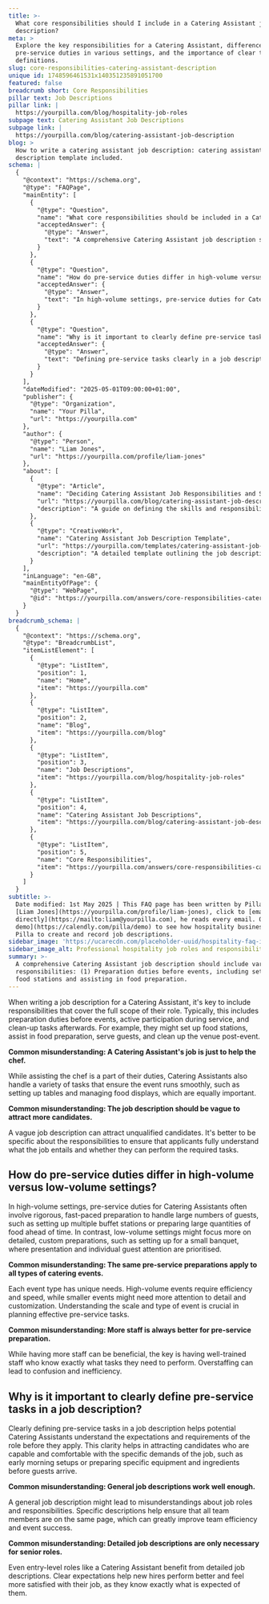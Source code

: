 ```yaml
---
title: >-
  What core responsibilities should I include in a Catering Assistant job
  description?
meta: >
  Explore the key responsibilities for a Catering Assistant, differences in
  pre-service duties in various settings, and the importance of clear task
  definitions.
slug: core-responsibilities-catering-assistant-description
unique id: 1748596461531x140351235891051700
featured: false
breadcrumb short: Core Responsibilities
pillar text: Job Descriptions
pillar link: |
  https://yourpilla.com/blog/hospitality-job-roles
subpage text: Catering Assistant Job Descriptions
subpage link: |
  https://yourpilla.com/blog/catering-assistant-job-description
blog: >
  How to write a catering assistant job description: catering assistant job
  description template included.
schema: |
  {
    "@context": "https://schema.org",
    "@type": "FAQPage",
    "mainEntity": [
      {
        "@type": "Question",
        "name": "What core responsibilities should be included in a Catering Assistant job description?",
        "acceptedAnswer": {
          "@type": "Answer",
          "text": "A comprehensive Catering Assistant job description should include various responsibilities: (1) Preparation duties before events, including setting up food stations and assisting in food preparation. (2) Active participation during service to serve guests. (3) Clean-up tasks after events to ensure the venue returns to order. These roles contribute to the smooth execution of events by handling both foreground and background tasks effectively."
        }
      },
      {
        "@type": "Question",
        "name": "How do pre-service duties differ in high-volume versus low-volume settings?",
        "acceptedAnswer": {
          "@type": "Answer",
          "text": "In high-volume settings, pre-service duties for Catering Assistants involve extensive, quick preparations to manage large guest numbers, such as setting up multiple buffet stations and preparing substantial amounts of food in advance. Conversely, low-volume settings often require more meticulous, custom preparations focusing on presentation and personal guest attention."
        }
      },
      {
        "@type": "Question",
        "name": "Why is it important to clearly define pre-service tasks in a job description?",
        "acceptedAnswer": {
          "@type": "Answer",
          "text": "Defining pre-service tasks clearly in a job description is essential as it helps potential Catering Assistants understand the expectations and requirements of the role. This clarity attracts candidates who are well-suited and comfortable with the specific duties, enhancing team efficiency and ensuring successful event execution."
        }
      }
    ],
    "dateModified": "2025-05-01T09:00:00+01:00",
    "publisher": {
      "@type": "Organization",
      "name": "Your Pilla",
      "url": "https://yourpilla.com"
    },
    "author": {
      "@type": "Person",
      "name": "Liam Jones",
      "url": "https://yourpilla.com/profile/liam-jones"
    },
    "about": [
      {
        "@type": "Article",
        "name": "Deciding Catering Assistant Job Responsibilities and Skills",
        "url": "https://yourpilla.com/blog/catering-assistant-job-description",
        "description": "A guide on defining the skills and responsibilities needed from a Catering Assistant to ensure they are well-prepared for their role."
      },
      {
        "@type": "CreativeWork",
        "name": "Catering Assistant Job Description Template",
        "url": "https://yourpilla.com/templates/catering-assistant-job-description",
        "description": "A detailed template outlining the job description for a Catering Assistant, intended to assist employers in crafting effective and clear job postings."
      }
    ],
    "inLanguage": "en-GB",
    "mainEntityOfPage": {
      "@type": "WebPage",
      "@id": "https://yourpilla.com/answers/core-responsibilities-catering-assistant-description"
    }
  }
breadcrumb_schema: |
  {
    "@context": "https://schema.org",
    "@type": "BreadcrumbList",
    "itemListElement": [
      {
        "@type": "ListItem",
        "position": 1,
        "name": "Home",
        "item": "https://yourpilla.com"
      },
      {
        "@type": "ListItem",
        "position": 2,
        "name": "Blog",
        "item": "https://yourpilla.com/blog"
      },
      {
        "@type": "ListItem",
        "position": 3,
        "name": "Job Descriptions",
        "item": "https://yourpilla.com/blog/hospitality-job-roles"
      },
      {
        "@type": "ListItem",
        "position": 4,
        "name": "Catering Assistant Job Descriptions",
        "item": "https://yourpilla.com/blog/catering-assistant-job-description"
      },
      {
        "@type": "ListItem",
        "position": 5,
        "name": "Core Responsibilities",
        "item": "https://yourpilla.com/answers/core-responsibilities-catering-assistant-description"
      }
    ]
  }
subtitle: >-
  Date modified: 1st May 2025 | This FAQ page has been written by Pilla Founder,
  [Liam Jones](https://yourpilla.com/profile/liam-jones), click to [email Liam
  directly](https://mailto:liam@yourpilla.com), he reads every email. Or [book a
  demo](https://calendly.com/pilla/demo) to see how hospitality businesses use
  Pilla to create and record job descriptions.
sidebar_image: 'https://ucarecdn.com/placeholder-uuid/hospitality-faq-image.jpg'
sidebar_image_alt: Professional hospitality job roles and responsibilities
summary: >-
  A comprehensive Catering Assistant job description should include various
  responsibilities: (1) Preparation duties before events, including setting up
  food stations and assisting in food preparation.
---
```

When writing a job description for a Catering Assistant, it's key to include responsibilities that cover the full scope of their role. Typically, this includes preparation duties before events, active participation during service, and clean-up tasks afterwards. For example, they might set up food stations, assist in food preparation, serve guests, and clean up the venue post-event.

**Common misunderstanding: A Catering Assistant's job is just to help the chef.**

While assisting the chef is a part of their duties, Catering Assistants also handle a variety of tasks that ensure the event runs smoothly, such as setting up tables and managing food displays, which are equally important.

**Common misunderstanding: The job description should be vague to attract more candidates.**

A vague job description can attract unqualified candidates. It's better to be specific about the responsibilities to ensure that applicants fully understand what the job entails and whether they can perform the required tasks.

## How do pre-service duties differ in high-volume versus low-volume settings?

In high-volume settings, pre-service duties for Catering Assistants often involve rigorous, fast-paced preparation to handle large numbers of guests, such as setting up multiple buffet stations or preparing large quantities of food ahead of time. In contrast, low-volume settings might focus more on detailed, custom preparations, such as setting up for a small banquet, where presentation and individual guest attention are prioritised.

**Common misunderstanding: The same pre-service preparations apply to all types of catering events.**

Each event type has unique needs. High-volume events require efficiency and speed, while smaller events might need more attention to detail and customization. Understanding the scale and type of event is crucial in planning effective pre-service tasks.

**Common misunderstanding: More staff is always better for pre-service preparation.**

While having more staff can be beneficial, the key is having well-trained staff who know exactly what tasks they need to perform. Overstaffing can lead to confusion and inefficiency.

## Why is it important to clearly define pre-service tasks in a job description?

Clearly defining pre-service tasks in a job description helps potential Catering Assistants understand the expectations and requirements of the role before they apply. This clarity helps in attracting candidates who are capable and comfortable with the specific demands of the job, such as early morning setups or preparing specific equipment and ingredients before guests arrive.

**Common misunderstanding: General job descriptions work well enough.**

A general job description might lead to misunderstandings about job roles and responsibilities. Specific descriptions help ensure that all team members are on the same page, which can greatly improve team efficiency and event success.

**Common misunderstanding: Detailed job descriptions are only necessary for senior roles.**

Even entry-level roles like a Catering Assistant benefit from detailed job descriptions. Clear expectations help new hires perform better and feel more satisfied with their job, as they know exactly what is expected of them.
